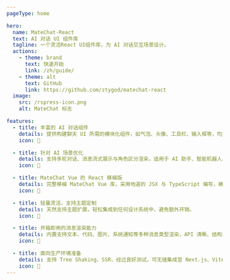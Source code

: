 ```yaml
---
pageType: home

hero:
  name: MateChat-React
  text: AI 对话 UI 组件库
  tagline: 一个灵活React UI组件库，为 AI 对话交互场景设计。
  actions:
    - theme: brand
      text: 快速开始
      link: /zh/guide/
    - theme: alt
      text: GitHub
      link: https://github.com/ztygod/matechat-react
  image:
    src: /rspress-icon.png
    alt: MateChat 标志

features:
  - title: 丰富的 AI 对话组件
    details: 提供构建聊天 UI 所需的模块化组件，如气泡、头像、工具栏、输入框等，均支持高度定制。
    icon: 💬

  - title: 针对 AI 场景优化
    details: 支持多轮对话、消息流式展示与角色区分渲染，适用于 AI 助手、智能机器人、Agent 等场景。
    icon: 🤖

  - title: MateChat Vue 的 React 移植版
    details: 完整移植 MateChat Vue 库，采用地道的 JSX 与 TypeScript 编写，确保在不同技术栈中一致体验。
    icon: 🔁

  - title: 轻量灵活，支持主题定制
    details: 天然支持主题扩展，轻松集成到任何设计系统中，避免额外开销。
    icon: 🎨

  - title: 开箱即用的消息渲染能力
    details: 内置支持文本、代码、图片、系统通知等多种消息类型渲染，API 清晰、结构清楚。
    icon: 🧩

  - title: 面向生产环境准备
    details: 支持 Tree Shaking、SSR，经过良好测试，可无缝集成至 Next.js、Vite、CRA 等主流 React 应用中。
    icon: 🚀
---
```

